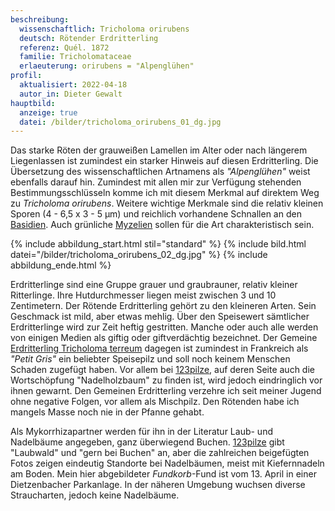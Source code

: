 ```yaml
---
beschreibung:
  wissenschaftlich: Tricholoma orirubens
  deutsch: Rötender Erdritterling
  referenz: Quél. 1872
  familie: Tricholomataceae
  erlaeuterung: orirubens = "Alpenglühen"
profil:
  aktualisiert: 2022-04-18
  autor_in: Dieter Gewalt
hauptbild:
  anzeige: true
  datei: /bilder/tricholoma_orirubens_01_dg.jpg
---
```

Das starke Röten der grauweißen Lamellen im Alter oder nach längerem Liegenlassen ist zumindest ein starker Hinweis auf diesen Erdritterling. Die Übersetzung des wissenschaftlichen Artnamens als *"Alpenglühen"* weist ebenfalls darauf hin. Zumindest mit allen mir zur Verfügung stehenden Bestimmungsschlüsseln komme ich mit diesem Merkmal auf direktem Weg zu *Tricholoma orirubens*. Weitere wichtige Merkmale sind die relativ kleinen Sporen (4 - 6,5 x 3 - 5 µm) und reichlich vorhandene Schnallen an den [Basidien](Basidien "Glossar"). Auch grünliche [Myzelien](Myzel "Glossar") sollen für die Art charakteristisch sein.

{% include abbildung_start.html stil="standard" %}
{% include bild.html datei="/bilder/tricholoma_orirubens_02_dg.jpg" %}
{% include abbildung_ende.html %}

Erdritterlinge sind eine Gruppe grauer und graubrauner, relativ kleiner Ritterlinge. Ihre Hutdurchmesser liegen meist zwischen 3 und 10 Zentimetern. Der Rötende Erdritterling gehört zu den kleineren Arten. Sein Geschmack ist mild, aber etwas mehlig. Über den Speisewert sämtlicher Erdritterlinge wird zur Zeit heftig gestritten. Manche oder auch alle werden von einigen Medien als giftig oder giftverdächtig bezeichnet. Der Gemeine [Erdritterling Tricholoma terreum](/pilze/tricholoma-terreum-gemeiner-erdritterling) dagegen ist zumindest in Frankreich als *"Petit Gris"* ein beliebter Speisepilz und soll noch keinem Menschen Schaden zugefügt haben. Vor allem bei [123pilze](https://www.123pilzsuche.de/daten/details/GemeinerErdritterling.htm), auf deren Seite auch die Wortschöpfung "Nadelholzbaum" zu finden ist, wird jedoch eindringlich vor ihnen gewarnt. Den Gemeinen Erdritterling verzehre ich seit meiner Jugend ohne negative Folgen, vor allem als Mischpilz. Den Rötenden habe ich mangels Masse noch nie in der Pfanne gehabt. 

Als Mykorrhizapartner werden für ihn in der Literatur Laub- und Nadelbäume angegeben, ganz überwiegend Buchen. [123pilze](https://www.123pilzsuche.de/daten/details/RoetenderErd-Ritterling.htm) gibt "Laubwald" und "gern bei Buchen" an, aber die zahlreichen beigefügten Fotos zeigen eindeutig Standorte bei Nadelbäumen, meist mit Kiefernnadeln am Boden. Mein hier abgebildeter *Fundkorb*-Fund ist vom 13. April in einer Dietzenbacher Parkanlage. In der näheren Umgebung wuchsen diverse Straucharten, jedoch keine Nadelbäume.